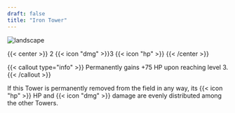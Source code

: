 ```yaml
---
draft: false
title: "Iron Tower"
---
```


![landscape](/images/towers/towerS_6.png)

{{< center >}}
2 {{< icon "dmg" >}}3 {{< icon "hp" >}}
{{< /center >}}

{{< callout type="info" >}}
Permanently gains +75 HP upon reaching level 3.
{{< /callout >}}

If this Tower is permanently removed from the field in any way,
its {{< icon "hp" >}} HP and {{< icon "dmg" >}} damage are evenly distributed among the other Towers.